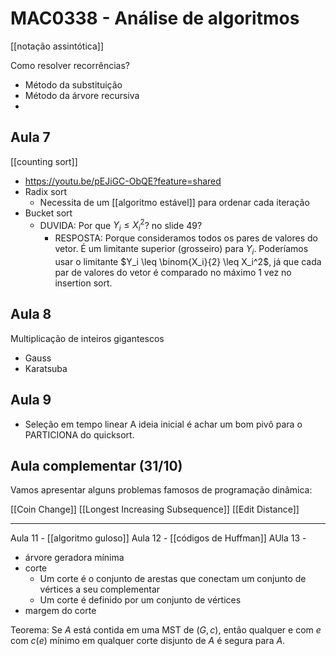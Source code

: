 # MAC0338 - Análise de algoritmos

[[notação assintótica]]

Como resolver recorrências?
- Método da substituição
- Método da árvore recursiva
- 

## Aula 7

[[counting sort]]
  - https://youtu.be/pEJiGC-ObQE?feature=shared
- Radix sort
  - Necessita de um [[algoritmo estável]] para ordenar cada iteração
- Bucket sort
  - DUVIDA: Por que $Y_i \leq X_i^2$? no slide 49?
    - RESPOSTA: Porque consideramos todos os pares de valores do vetor. É um limitante superior (grosseiro) para $Y_i$. Poderíamos usar o limitante $Y_i \leq \binom{X_i}{2} \leq X_i^2$, já que cada par de valores do vetor é comparado no máximo 1 vez no insertion sort.

## Aula 8

Multiplicação de inteiros gigantescos

- Gauss
- Karatsuba

## Aula 9

- Seleção em tempo linear
A ideia inicial é achar um bom pivô para o PARTICIONA do quicksort.


## Aula complementar (31/10)

Vamos apresentar alguns problemas famosos de programação dinâmica:

[[Coin Change]]
[[Longest Increasing Subsequence]]
[[Edit Distance]]

---

Aula 11 - [[algoritmo guloso]]
Aula 12 - [[códigos de Huffman]]
AUla 13 - 

- árvore geradora mínima
- corte
  - Um corte é o conjunto de arestas que conectam um conjunto de vértices a seu complementar
  - Um corte é definido por um conjunto de vértices
- margem do corte

Teorema: Se $A$ está contida em uma MST de $(G,c)$, então qualquer e com  $e$ com $c(e)$ mínimo em qualquer corte disjunto de $A$ é segura para $A$.